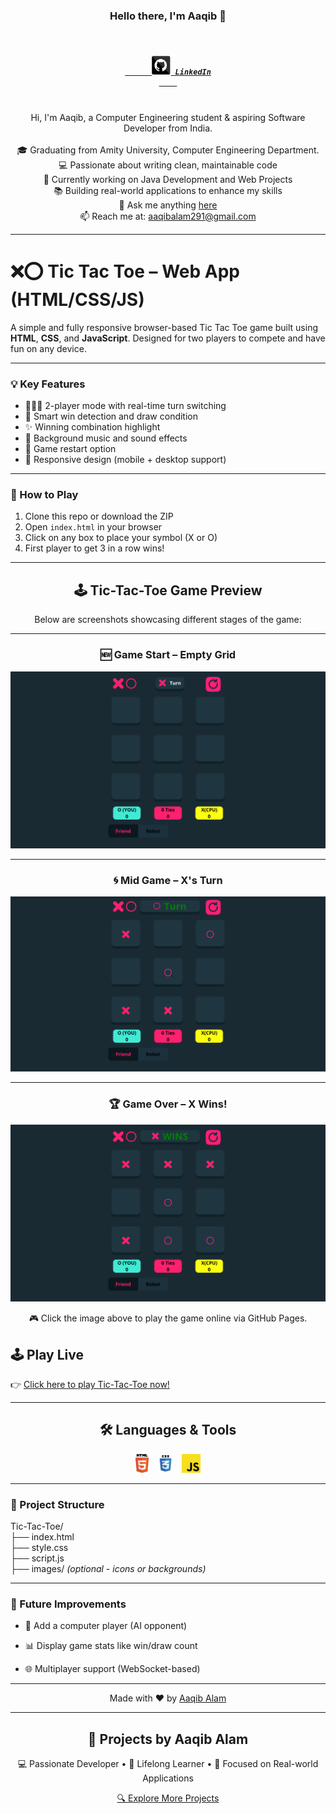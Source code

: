<h3 align="center">Hello there, I'm Aaqib 👋</h3>

<h5 align="center">
  <code>
    <a href="https://www.linkedin.com/in/aaqib-alam-50929a204/" title="LinkedIn">
      <img title="linkedIn" height="30" src="https://raw.githubusercontent.com/sal12321/images/main/aaqibAlam/images/github.svg"> LinkedIn
    </a>
  </code>
</h5>

<p align="center">
  Hi, I'm Aaqib, a Computer Engineering student & aspiring Software Developer from India.<br><br>
  🎓 Graduating from Amity University, Computer Engineering Department.<br>
  💻 Passionate about writing clean, maintainable code<br>
  🔬 Currently working on Java Development and Web Projects<br>
  📚 Building real-world applications to enhance my skills<br>
  💬 Ask me anything <a href="https://github.com/sal12321/Tic-Tac-Toe/issues" title="Issues">here</a><br>
  📫 Reach me at: <a href="mailto:aaqibalam291@gmail.com">aaqibalam291@gmail.com</a>
</p>

---

# ❌⭕ Tic Tac Toe – Web App (HTML/CSS/JS)

A simple and fully responsive browser-based Tic Tac Toe game built using **HTML**, **CSS**, and **JavaScript**. Designed for two players to compete and have fun on any device.

---

### 💡 Key Features

- 👨‍👩‍👧 2-player mode with real-time turn switching  
- 🧠 Smart win detection and draw condition  
- ✨ Winning combination highlight
-  🎵 Background music and sound effects 
- 🔄 Game restart option  
- 📱 Responsive design (mobile + desktop support)

---

### 🚀 How to Play

1. Clone this repo or download the ZIP  
2. Open `index.html` in your browser  
3. Click on any box to place your symbol (X or O)  
4. First player to get 3 in a row wins!

---

<h2 align="center">🕹️ Tic-Tac-Toe Game Preview</h2>

<p align="center">Below are screenshots showcasing different stages of the game:</p>

---

<h3 align="center">🆕 Game Start – Empty Grid</h3>

<p align="center">
  <img src="https://raw.githubusercontent.com/sal12321/Tic-Tac-Toe/main/images/img1.png" width="600" alt="Tic Tac Toe Game Start">
</p>

---

<h3 align="center">🌀 Mid Game – X's Turn</h3>

<p align="center">
  <img src="https://raw.githubusercontent.com/sal12321/Tic-Tac-Toe/main/images/img2.png" width="600" alt="Tic Tac Toe Mid Game X Turn">
</p>

---

<h3 align="center">🏆 Game Over – X Wins!</h3>

<p align="center">
  <img src="https://raw.githubusercontent.com/sal12321/Tic-Tac-Toe/main/images/img3.png" width="600" alt="Tic Tac Toe X Wins">
</p>



<p align="center">
  🎮 Click the image above to play the game online via GitHub Pages.
</p>

## 🕹️ Play Live
👉 [Click here to play Tic-Tac-Toe now!](https://sal12321.github.io/Tic-Tac-Toe/)


---

<h2 align="center">🛠️ Languages & Tools</h2>

<p align="center">
  <img title="HTML" height="30" src="https://raw.githubusercontent.com/sal12321/images/main/aaqibAlam/images/html5.svg">&nbsp;&nbsp;
  <img title="CSS" height="30" src="https://raw.githubusercontent.com/sal12321/images/main/aaqibAlam/images/css.svg">&nbsp;&nbsp;
  <img title="JavaScript" height="30" src="https://raw.githubusercontent.com/sal12321/images/main/aaqibAlam/images/javascript.svg">
</p>

---

### 📂 Project Structure

Tic-Tac-Toe/ <br>
├── index.html<br>
├── style.css<br>
├── script.js<br>
├── images/ <i>(optional - icons or backgrounds)</i><br>

---

### 🧠 Future Improvements

- 🤖 Add a computer player (AI opponent)  
  
- 📊 Display game stats like win/draw count  
- 🌐 Multiplayer support (WebSocket-based)  

---

<p align="center">
  Made with ❤️ by <a href="https://github.com/sal12321">Aaqib Alam</a>
</p>

---

<h2 align="center">🚀 Projects by Aaqib Alam</h2>
<p align="center">
  💻 Passionate Developer • 🧠 Lifelong Learner • 🎯 Focused on Real-world Applications
</p>

<p align="center">
  <a href="https://github.com/sal12321?tab=repositories">🔍 Explore More Projects</a>
</p>
